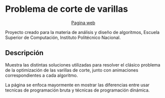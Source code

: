 # Problema de corte de varillas

<p align="center"><a href="https://algoritmo-corte-varillas.netlify.app/" target="_blank"> Pagina web </a> </p>
Proyecto creado para la materia de análisis y diseño de algoritmos,
Escuela Superior de Computación, Instituto Politécnico Nacional.

## Descripción

Muestra las distintas soluciones utilizadas para resolver el clásico
problema de la optimización de las varillas de corte, junto con animaciones correspondientes a cada algoritmo.

La página se enfoca mayormente en mostrar las diferencias entre usar
tecnicas de programación bruta y técnicas de programación dinámica.
